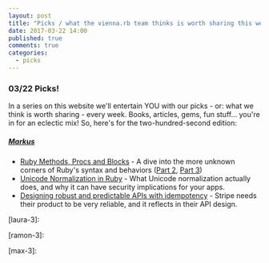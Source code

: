 ```yaml
---
layout: post
title: "Picks / what the vienna.rb team thinks is worth sharing this week"
date: 2017-03-22 14:00
published: true
comments: true
categories:
  - picks
---
```


### 03/22 Picks!

In a series on this website we'll entertain YOU with our picks - or: what we think is worth sharing - every week.
Books, articles, gems, fun stuff... you're in for an eclectic mix! So, here's for the two-hundred-second edition:


##### [Markus][markus]
- [Ruby Methods, Procs and Blocks][dark-corners-part-1] - A dive into the more unknown corners of Ruby's syntax and behaviors ([Part 2][dark-corners-part-2], [Part 3][dark-corners-part-3])
- [Unicode Normalization in Ruby][markus-2] - What Unicode normalization actually does, and why it can have security implications for your apps.
- [Designing robust and predictable APIs with idempotency][markus-3] - Stripe needs their product to be very reliable, and it reflects in their API design.


[laura]: https://www.twitter.com/alicetragedy
[laura-1]:
[laura-2]:
[laura-3]:

[ramon]: https://twitter.com/senorhuidobro
[ramon-1]:
[ramon-2]:
[ramon-3]:

[markus]: https://twitter.com/nuclearsquid
[dark-corners-part-1]: http://norswap.com/ruby-methods/
[dark-corners-part-2]: http://norswap.com/ruby-module-linearization
[dark-corners-part-3]: http://norswap.com/ruby-lookups-scopes
[markus-2]: http://blog.honeybadger.io/ruby_unicode_normalization/
[markus-3]: https://stripe.com/blog/idempotency

[max]: https://www.twitter.com/klappradla
[max-1]:
[max-2]:
[max-3]:
